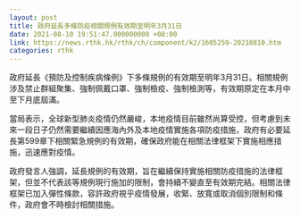 ```yaml
---
layout: post
title: 政府延長多條防疫相關規例有效期至明年3月31日
date: 2021-08-10 19:51:47.000000000 +08:00
link: https://news.rthk.hk/rthk/ch/component/k2/1605259-20210810.htm
categories: rthk
---
```


政府延長《預防及控制疾病條例》下多條規例的有效期至明年3月31日。相關規例涉及禁止群組聚集、強制佩戴口罩、強制檢疫、強制檢測等，有效期原定在本月中至下月底屆滿。

當局表示，全球新型肺炎疫情仍然嚴峻，本地疫情目前雖然尚算受控，但考慮到未來一段日子仍然需要繼續因應海內外及本地疫情實施各項防疫措施，政府有必要延長第599章下相關緊急規例的有效期，確保政府能在相關法律框架下實施相應措施，迅速應對疫情。

政府發言人強調，延長規例的有效期，旨在繼續保持實施相關防疫措施的法律框架，但並不代表該等規例現行施加的限制，會持續不變直至有效期完結。相關法律框架已加入彈性條款，容許政府視乎疫情發展，收緊、放寬或取消個別限制和條件，政府會不時檢討相關措施。

